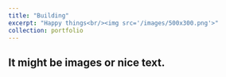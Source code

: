 ```yaml
---
title: "Building"
excerpt: "Happy things<br/><img src='/images/500x300.png'>"
collection: portfolio
---
```


It might be images or nice text.
---


